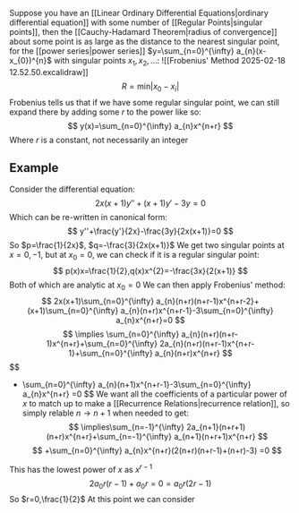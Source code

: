 Suppose you have an [[Linear Ordinary Differential Equations|ordinary differential equation]] with some number of [[Regular Points|singular points]], then the [[Cauchy-Hadamard Theorem|radius of convergence]] about some point is as large as the distance to the nearest singular point, for the [[power series|power series]] $y=\sum_{n=0}^{\infty} a_{n}(x-x_{0})^{n}$ with singular points $x_{1},x_{2},\dots$:
![[Frobenius' Method 2025-02-18 12.52.50.excalidraw]]
$$
R=\text{min}\left| x_{0}-x_{i} \right| 
$$
Frobenius tells us that if we have some regular singular point, we can still expand there by adding some $r$ to the power like so:
$$
y(x)=\sum_{n=0}^{\infty} a_{n}x^{n+r} 
$$
Where $r$ is a constant, not necessarily an integer
## Example
Consider the differential equation:
$$
2x(x+1)y''+(x+1)y'-3y=0
$$
Which can be re-written in canonical form:
$$
y''+\frac{y'}{2x}-\frac{3y}{2x(x+1)}=0
$$
So $p=\frac{1}{2x}$, $q=-\frac{3}{2x(x+1)}$
We get two singular points at $x=0,-1$, but at $x_{0}=0$, we can check if it is a regular singular point:
$$
p(x)x=\frac{1}{2},q(x)x^{2}=-\frac{3x}{2(x+1)}
$$
Both of which are analytic at $x_{0}=0$
We can then apply Frobenius' method:
$$
2x(x+1)\sum_{n=0}^{\infty} a_{n}(n+r)(n+r-1)x^{n+r-2}+(x+1)\sum_{n=0}^{\infty} a_{n}(n+r)x^{n+r-1}-3\sum_{n=0}^{\infty} a_{n}x^{n+r}=0
$$
$$
 \implies \sum_{n=0}^{\infty} a_{n}(n+r)(n+r-1)x^{n+r}+\sum_{n=0}^{\infty} 2a_{n}(n+r)(n+r-1)x^{n+r-1}+\sum_{n=0}^{\infty} a_{n}(n+r)x^{n+r}
$$
$$
 + \sum_{n=0}^{\infty} a_{n}(n+1)x^{n+r-1}-3\sum_{n=0}^{\infty} a_{n}x^{n+r}       =0 
$$
We want all the coefficients of a particular power of $x$ to match up to make a [[Recurrence Relations|recurrence relation]], so simply relable $n\to n+1$ when needed to get:
$$
\implies\sum_{n=-1}^{\infty} 2a_{n+1}(n+r+1)(n+r)x^{n+r}+\sum_{n=-1}^{\infty} a_{n+1}(n+r+1)x^{n+r}
$$
$$
 +\sum_{n=0}^{\infty} a_{n}x^{n+r}(2(n+r)(n+r-1)+(n+r)-3)  =0
$$

This has the lowest power of $x$ as $x^{r-1}$
$$
2a_{0}r(r-1)+a_{0}r=0=a_{0}r(2r-1)
$$
So $r=0,\frac{1}{2}$
At this point we can consider